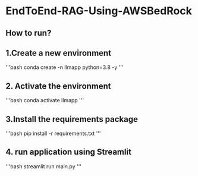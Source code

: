 # EndToEnd-RAG-Using-AWSBedRock


## How to run?

## 1.Create a new environment
'''bash
conda create -n llmapp python=3.8 -y
'''

## 2. Activate the environment

'''bash
conda activate llmapp
'''

## 3.Install the requirements package
'''bash
pip install -r requirements.txt
'''

## 4. run application using Streamlit
'''bash
streamlit run main.py
'''